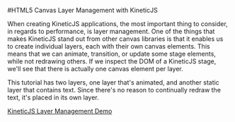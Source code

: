 
#HTML5 Canvas Layer Management with KineticJS

When creating KineticJS applications, the most important thing to consider,
in regards to performance, is layer management.  One of the things that makes
KineticJS stand out from other canvas libraries is that it enables us to create
individual layers, each with their own canvas elements.  This means that we can
animate, transition, or update some stage elements, while not redrawing others.
If we inspect the DOM of a KineticJS stage, we'll see that there is actually one
canvas element per layer.

This tutorial has two layers, one layer that's animated, and another static layer
that contains text.  Since there's no reason to continually redraw the text, it's placed in its own layer.

<a class="jsbin-embed" href="http://jsbin.com/weqaki/1/embed?js,output">KineticJS Layer Management Demo</a><script src="http://static.jsbin.com/js/embed.js"></script>
